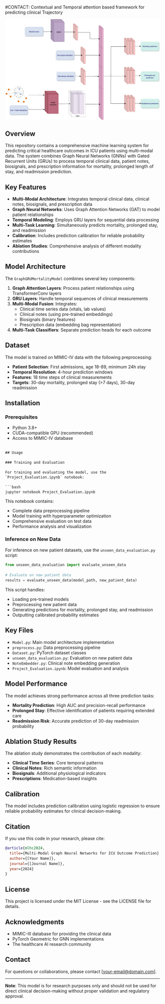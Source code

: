 #CONTACT: Contextual and Temporal attention based framework for predicting clinical Trajectory

![Model Architecture](Model.png)

## Overview

This repository contains a comprehensive machine learning system for predicting critical healthcare outcomes in ICU patients using multi-modal data. The system combines Graph Neural Networks (GNNs) with Gated Recurrent Units (GRUs) to process temporal clinical data, patient notes, biosignals, and prescription information for mortality, prolonged length of stay, and readmission prediction.

## Key Features

- **Multi-Modal Architecture**: Integrates temporal clinical data, clinical notes, biosignals, and prescription data
- **Graph Neural Networks**: Uses Graph Attention Networks (GAT) to model patient relationships
- **Temporal Modeling**: Employs GRU layers for sequential data processing
- **Multi-Task Learning**: Simultaneously predicts mortality, prolonged stay, and readmission
- **Calibration**: Includes prediction calibration for reliable probability estimates
- **Ablation Studies**: Comprehensive analysis of different modality contributions

## Model Architecture

The `GraphGRUMortalityModel` combines several key components:

1. **Graph Attention Layers**: Process patient relationships using TransformerConv layers
2. **GRU Layers**: Handle temporal sequences of clinical measurements
3. **Multi-Modal Fusion**: Integrates:
   - Clinical time series data (vitals, lab values)
   - Clinical notes (using pre-trained embeddings)
   - Biosignals (binary features)
   - Prescription data (embedding bag representation)
4. **Multi-Task Classifiers**: Separate prediction heads for each outcome

## Dataset

The model is trained on MIMIC-IV data with the following preprocessing:

- **Patient Selection**: First admissions, age 18-89, minimum 24h stay
- **Temporal Resolution**: 4-hour prediction windows
- **Features**: 18 time steps of clinical measurements
- **Targets**: 30-day mortality, prolonged stay (>7 days), 30-day readmission

## Installation

### Prerequisites

- Python 3.8+
- CUDA-compatible GPU (recommended)
- Access to MIMIC-IV database

```

## Usage

### Training and Evaluation

For training and evaluating the model, use the `Project_Evaluation.ipynb` notebook:

```bash
jupyter notebook Project_Evaluation.ipynb
```

This notebook contains:
- Complete data preprocessing pipeline
- Model training with hyperparameter optimization
- Comprehensive evaluation on test data
- Performance analysis and visualization

### Inference on New Data

For inference on new patient datasets, use the `unseen_data_evaluation.py` script:

```python
from unseen_data_evaluation import evaluate_unseen_data

# Evaluate on new patient data
results = evaluate_unseen_data(model_path, new_patient_data)
```

This script handles:
- Loading pre-trained models
- Preprocessing new patient data
- Generating predictions for mortality, prolonged stay, and readmission
- Outputting calibrated probability estimates

## Key Files

- `Model.py`: Main model architecture implementation
- `preprocess.py`: Data preprocessing pipeline
- `Dataset.py`: PyTorch dataset classes
- `unseen_data_evaluation.py`: Evaluation on new patient data
- `NoteEmbedder.py`: Clinical note embedding generation
- `Project_Evaluation.ipynb`: Model evaluation and analysis

## Model Performance

The model achieves strong performance across all three prediction tasks:

- **Mortality Prediction**: High AUC and precision-recall performance
- **Prolonged Stay**: Effective identification of patients requiring extended care
- **Readmission Risk**: Accurate prediction of 30-day readmission probability

## Ablation Study Results

The ablation study demonstrates the contribution of each modality:

- **Clinical Time Series**: Core temporal patterns
- **Clinical Notes**: Rich semantic information
- **Biosignals**: Additional physiological indicators
- **Prescriptions**: Medication-based insights

## Calibration

The model includes prediction calibration using logistic regression to ensure reliable probability estimates for clinical decision-making.

## Citation

If you use this code in your research, please cite:

```bibtex
@article{mlhc2024,
  title={Multi-Modal Graph Neural Networks for ICU Outcome Prediction},
  author={[Your Name]},
  journal={[Journal Name]},
  year={2024}
}
```

## License

This project is licensed under the MIT License - see the LICENSE file for details.

## Acknowledgments

- MIMIC-III database for providing the clinical data
- PyTorch Geometric for GNN implementations
- The healthcare AI research community

## Contact

For questions or collaborations, please contact [your-email@domain.com].

---

**Note**: This model is for research purposes only and should not be used for direct clinical decision-making without proper validation and regulatory approval.
